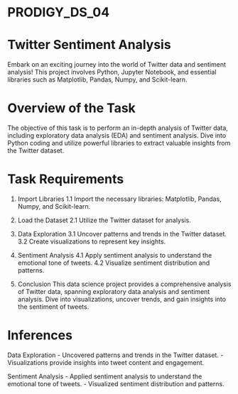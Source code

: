 # PRODIGY_DS_04
# Twitter Sentiment Analysis
Embark on an exciting journey into the world of Twitter data and sentiment analysis! This project involves Python, Jupyter Notebook, and essential libraries such as Matplotlib, Pandas, Numpy, and Scikit-learn.
# Overview of the Task
The objective of this task is to perform an in-depth analysis of Twitter data, including exploratory data analysis (EDA) and sentiment analysis. Dive into Python coding and utilize powerful libraries to extract valuable insights from the Twitter dataset.
# Task Requirements
1. Import Libraries
1.1 Import the necessary libraries: Matplotlib, Pandas, Numpy, and Scikit-learn.

2. Load the Dataset
2.1 Utilize the Twitter dataset for analysis.

3. Data Exploration
3.1 Uncover patterns and trends in the Twitter dataset.
   3.2 Create visualizations to represent key insights.

5. Sentiment Analysis
4.1 Apply sentiment analysis to understand the emotional tone of tweets.
    4.2 Visualize sentiment distribution and patterns.

6. Conclusion
This data science project provides a comprehensive analysis of Twitter data, spanning exploratory data analysis and sentiment analysis. Dive into visualizations, uncover trends, and gain insights into the sentiment of tweets.
# Inferences
Data Exploration  - Uncovered patterns and trends in the Twitter dataset.  - Visualizations provide insights into tweet content and engagement.

Sentiment Analysis  - Applied sentiment analysis to understand the emotional tone of tweets.  - Visualized sentiment distribution and patterns.
